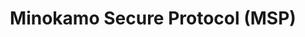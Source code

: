 ---
title: "Minokamo Secure Protocol (MSP)"
description: "A minimal, educational TCP-based protocol with CRC validation, structured binary packet format, and AES encryption support."
github_url: "https://github.com/superdoccimo/msp"
image: /assets/logo.png  # オプション
tags: ["Python", "Cryptography", "TCP/IP", "Protocol Design"]
---